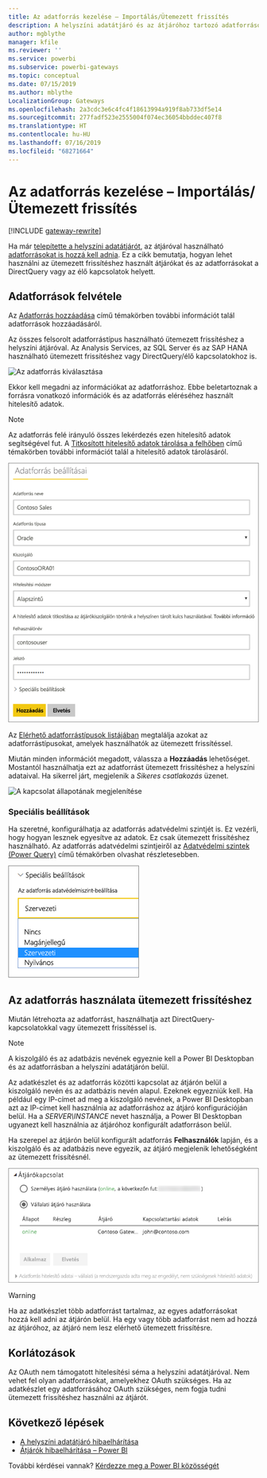 ```yaml
---
title: Az adatforrás kezelése – Importálás/Ütemezett frissítés
description: A helyszíni adatátjáró és az átjáróhoz tartozó adatforrások kezelésének módja. Ez a cikk az importálás/ütemezett frissítés szolgáltatással használható adatforrásokra vonatkozik.
author: mgblythe
manager: kfile
ms.reviewer: ''
ms.service: powerbi
ms.subservice: powerbi-gateways
ms.topic: conceptual
ms.date: 07/15/2019
ms.author: mblythe
LocalizationGroup: Gateways
ms.openlocfilehash: 2a3cdc3e6c4fc4f18613994a919f8ab733df5e14
ms.sourcegitcommit: 277fadf523e2555004f074ec36054bbddec407f8
ms.translationtype: HT
ms.contentlocale: hu-HU
ms.lasthandoff: 07/16/2019
ms.locfileid: "68271664"
---
```

# <a name="manage-your-data-source---importscheduled-refresh"></a>Az adatforrás kezelése – Importálás/Ütemezett frissítés

[!INCLUDE [gateway-rewrite](includes/gateway-rewrite.md)]

Ha már [telepítette a helyszíni adatátjárót](/data-integration/gateway/service-gateway-install), az átjáróval használható [adatforrásokat is hozzá kell adnia](service-gateway-data-sources.md#add-a-data-source). Ez a cikk bemutatja, hogyan lehet használni az ütemezett frissítéshez használt átjárókat és az adatforrásokat a DirectQuery vagy az élő kapcsolatok helyett.

## <a name="add-a-data-source"></a>Adatforrások felvétele

Az [Adatforrás hozzáadása](service-gateway-data-sources.md#add-a-data-source) című témakörben további információt talál adatforrások hozzáadásáról.

Az összes felsorolt adatforrástípus használható ütemezett frissítéshez a helyszíni átjáróval. Az Analysis Services, az SQL Server és az SAP HANA használható ütemezett frissítéshez vagy DirectQuery/élő kapcsolatokhoz is.

![Az adatforrás kiválasztása](media/service-gateway-enterprise-manage-scheduled-refresh/datasourcesettings2.png)

Ekkor kell megadni az információkat az adatforráshoz. Ebbe beletartoznak a forrásra vonatkozó információk és az adatforrás eléréséhez használt hitelesítő adatok.

> [!NOTE]
> Az adatforrás felé irányuló összes lekérdezés ezen hitelesítő adatok segítségével fut. A [Titkosított hitelesítő adatok tárolása a felhőben](service-gateway-data-sources.md#storing-encrypted-credentials-in-the-cloud) című témakörben további információt talál a hitelesítő adatok tárolásáról.

![Adatforrás-beállítások kitöltése](media/service-gateway-enterprise-manage-scheduled-refresh/datasourcesettings3-oracle.png)

Az [Elérhető adatforrástípusok listájában](service-gateway-data-sources.md#list-of-available-data-source-types) megtalálja azokat az adatforrástípusokat, amelyek használhatók az ütemezett frissítéssel.

Miután minden információt megadott, válassza a **Hozzáadás** lehetőséget. Mostantól használhatja ezt az adatforrást ütemezett frissítéshez a helyszíni adataival. Ha sikerrel járt, megjelenik a *Sikeres csatlakozás* üzenet.

![A kapcsolat állapotának megjelenítése](media/service-gateway-enterprise-manage-scheduled-refresh/datasourcesettings4.png)

### <a name="advanced-settings"></a>Speciális beállítások

Ha szeretné, konfigurálhatja az adatforrás adatvédelmi szintjét is. Ez vezérli, hogy hogyan lesznek egyesítve az adatok. Ez csak ütemezett frissítéshez használható. Az adatforrás adatvédelmi szintjeiről az [Adatvédelmi szintek (Power Query)](https://support.office.com/article/Privacy-levels-Power-Query-CC3EDE4D-359E-4B28-BC72-9BEE7900B540) című témakörben olvashat részletesebben.

![Az adatvédelem szintjének beállítása](media/service-gateway-enterprise-manage-scheduled-refresh/datasourcesettings9.png)

## <a name="using-the-data-source-for-scheduled-refresh"></a>Az adatforrás használata ütemezett frissítéshez

Miután létrehozta az adatforrást, használhatja azt DirectQuery-kapcsolatokkal vagy ütemezett frissítéssel is.

> [!NOTE]
> A kiszolgáló és az adatbázis nevének egyeznie kell a Power BI Desktopban és az adatforrásban a helyszíni adatátjárón belül.

Az adatkészlet és az adatforrás közötti kapcsolat az átjárón belül a kiszolgáló nevén és az adatbázis nevén alapul. Ezeknek egyezniük kell. Ha például egy IP-címet ad meg a kiszolgáló nevének, a Power BI Desktopban azt az IP-címet kell használnia az adatforráshoz az átjáró konfigurációján belül. Ha a *SERVER\INSTANCE* nevet használja, a Power BI Desktopban ugyanezt kell használnia az átjáróhoz konfigurált adatforráson belül.

Ha szerepel az átjárón belül konfigurált adatforrás **Felhasználók** lapján, és a kiszolgáló és az adatbázis neve egyezik, az átjáró megjelenik lehetőségként az ütemezett frissítésnél.

![A felhasználók megjelenítése](media/service-gateway-enterprise-manage-scheduled-refresh/powerbi-gateway-enterprise-schedule-refresh.png)

> [!WARNING]
> Ha az adatkészlet több adatforrást tartalmaz, az egyes adatforrásokat hozzá kell adni az átjárón belül. Ha egy vagy több adatforrást nem ad hozzá az átjáróhoz, az átjáró nem lesz elérhető ütemezett frissítésre.

## <a name="limitations"></a>Korlátozások

Az OAuth nem támogatott hitelesítési séma a helyszíni adatátjáróval. Nem vehet fel olyan adatforrásokat, amelyekhez OAuth szükséges. Ha az adatkészlet egy adatforrásához OAuth szükséges, nem fogja tudni ütemezett frissítéshez használni az átjárót.

## <a name="next-steps"></a>Következő lépések

* [A helyszíni adatátjáró hibaelhárítása](/data-integration/gateway/service-gateway-tshoot)
* [Átjárók hibaelhárítása – Power BI](service-gateway-onprem-tshoot.md)

További kérdései vannak? [Kérdezze meg a Power BI közösségét](http://community.powerbi.com/)
